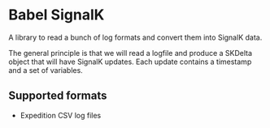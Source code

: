 # Babel SignalK

A library to read a bunch of log formats and convert them into SignalK data.

The general principle is that we will read a logfile and produce a SKDelta
object that will have SignalK updates. Each update contains a timestamp and a
set of variables.

## Supported formats

 - Expedition CSV log files
